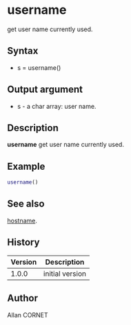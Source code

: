 # username

get user name currently used.

## Syntax

- s = username()

## Output argument

- s - a char array: user name.

## Description

  <p><b>username</b> get user name currently used.</p>

## Example

```matlab
username()
```

## See also

[hostname](hostname.md).

## History

| Version | Description     |
| ------- | --------------- |
| 1.0.0   | initial version |

## Author

Allan CORNET
